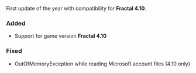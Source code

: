 First update of the year with compatibility for **Fractal 4.10**.

### Added
* Support for game version **Fractal 4.10**

### Fixed
* OutOfMemoryException while reading Microsoft account files (4.10 only)
